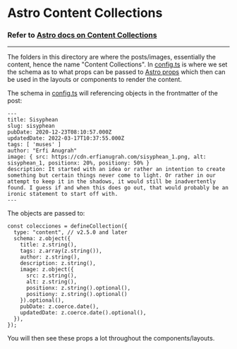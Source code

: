# Astro Content Collections

### Refer to [Astro docs on Content Collections](https://docs.astro.build/en/guides/content-collections/)
---

The folders in this directory are where the posts/images, essentially the content, hence the name "Content Collections". In [config.ts](content/config.ts) is where we set the schema as to what props can be passed to [Astro props](https://docs.astro.build/en/guides/content-collections/#passing-content-as-props) which then can be used in the layouts or components to render the content.

The schema in [config.ts](content/config.ts) will referencing objects in the frontmatter of the post:
```
---
title: Sisyphean
slug: sisyphean
pubDate: 2020-12-23T08:10:57.000Z
updatedDate: 2022-03-17T10:37:55.000Z
tags: [ 'muses' ]
author: "Erfi Anugrah"
image: { src: https://cdn.erfianugrah.com/sisyphean_1.png, alt: sisyphean_1, positionx: 20%, positiony: 50% }
description: It started with an idea or rather an intention to create something but certain things never come to light. Or rather in our attempt to keep it in the shadows, it would still be inadvertently found. I guess if and when this does go out, that would probably be an ironic statement to start off with.
---
```

The objects are passed to:

```
const colecciones = defineCollection({
  type: "content", // v2.5.0 and later
  schema: z.object({
    title: z.string(),
    tags: z.array(z.string()),
    author: z.string(),
    description: z.string(),
    image: z.object({
      src: z.string(),
      alt: z.string(),
      positionx: z.string().optional(),
      positiony: z.string().optional()
    }).optional(),
    pubDate: z.coerce.date(),
    updatedDate: z.coerce.date().optional(),
  }),
});
```

You will then see these props a lot throughout the components/layouts.